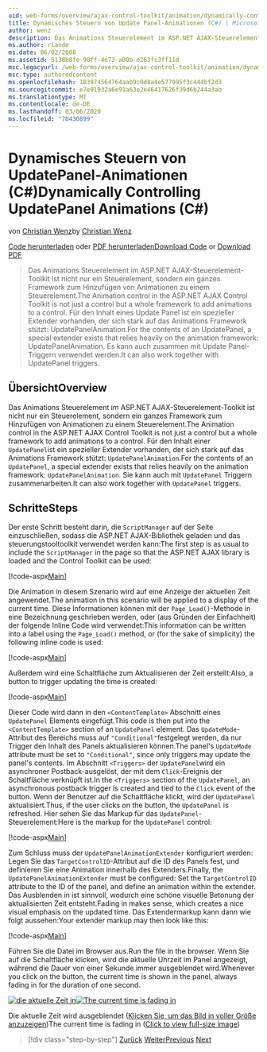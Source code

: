 ```yaml
---
uid: web-forms/overview/ajax-control-toolkit/animation/dynamically-controlling-updatepanel-animations-cs
title: Dynamisches Steuern von Update Panel-Animationen (C#) | Microsoft-Dokumentation
author: wenz
description: Das Animations Steuerelement im ASP.NET AJAX-Steuerelement-Toolkit ist nicht nur ein Steuerelement, sondern ein ganzes Framework zum Hinzufügen von Animationen zu einem Steuerelement. Für den Inhalt eines...
ms.author: riande
ms.date: 06/02/2008
ms.assetid: 5138b8fe-98ff-4e73-a00b-e263fc3ff11d
msc.legacyurl: /web-forms/overview/ajax-control-toolkit/animation/dynamically-controlling-updatepanel-animations-cs
msc.type: authoredcontent
ms.openlocfilehash: 183974564764aab9c0d8a4e577995f3c444bf2d3
ms.sourcegitcommit: e7e91932a6e91a63e2e46417626f39d6b244a3ab
ms.translationtype: MT
ms.contentlocale: de-DE
ms.lasthandoff: 03/06/2020
ms.locfileid: "78430899"
---
```

# <a name="dynamically-controlling-updatepanel-animations-c"></a><span data-ttu-id="cd4ea-104">Dynamisches Steuern von UpdatePanel-Animationen (C#)</span><span class="sxs-lookup"><span data-stu-id="cd4ea-104">Dynamically Controlling UpdatePanel Animations (C#)</span></span>

<span data-ttu-id="cd4ea-105">von [Christian Wenz](https://github.com/wenz)</span><span class="sxs-lookup"><span data-stu-id="cd4ea-105">by [Christian Wenz](https://github.com/wenz)</span></span>

<span data-ttu-id="cd4ea-106">[Code herunterladen](https://download.microsoft.com/download/9/3/f/93f8daea-bebd-4821-833b-95205389c7d0/UpdatePanelAnimation2.cs.zip) oder [PDF herunterladen](https://download.microsoft.com/download/b/6/a/b6ae89ee-df69-4c87-9bfb-ad1eb2b23373/updatepanelanimation2CS.pdf)</span><span class="sxs-lookup"><span data-stu-id="cd4ea-106">[Download Code](https://download.microsoft.com/download/9/3/f/93f8daea-bebd-4821-833b-95205389c7d0/UpdatePanelAnimation2.cs.zip) or [Download PDF](https://download.microsoft.com/download/b/6/a/b6ae89ee-df69-4c87-9bfb-ad1eb2b23373/updatepanelanimation2CS.pdf)</span></span>

> <span data-ttu-id="cd4ea-107">Das Animations Steuerelement im ASP.NET AJAX-Steuerelement-Toolkit ist nicht nur ein Steuerelement, sondern ein ganzes Framework zum Hinzufügen von Animationen zu einem Steuerelement.</span><span class="sxs-lookup"><span data-stu-id="cd4ea-107">The Animation control in the ASP.NET AJAX Control Toolkit is not just a control but a whole framework to add animations to a control.</span></span> <span data-ttu-id="cd4ea-108">Für den Inhalt eines Update Panel ist ein spezieller Extender vorhanden, der sich stark auf das Animations Framework stützt: UpdatePanelAnimation.</span><span class="sxs-lookup"><span data-stu-id="cd4ea-108">For the contents of an UpdatePanel, a special extender exists that relies heavily on the animation framework: UpdatePanelAnimation.</span></span> <span data-ttu-id="cd4ea-109">Es kann auch zusammen mit Update Panel-Triggern verwendet werden.</span><span class="sxs-lookup"><span data-stu-id="cd4ea-109">It can also work together with UpdatePanel triggers.</span></span>

## <a name="overview"></a><span data-ttu-id="cd4ea-110">Übersicht</span><span class="sxs-lookup"><span data-stu-id="cd4ea-110">Overview</span></span>

<span data-ttu-id="cd4ea-111">Das Animations Steuerelement im ASP.NET AJAX-Steuerelement-Toolkit ist nicht nur ein Steuerelement, sondern ein ganzes Framework zum Hinzufügen von Animationen zu einem Steuerelement.</span><span class="sxs-lookup"><span data-stu-id="cd4ea-111">The Animation control in the ASP.NET AJAX Control Toolkit is not just a control but a whole framework to add animations to a control.</span></span> <span data-ttu-id="cd4ea-112">Für den Inhalt einer `UpdatePanel`ist ein spezieller Extender vorhanden, der sich stark auf das Animations Framework stützt: `UpdatePanelAnimation`.</span><span class="sxs-lookup"><span data-stu-id="cd4ea-112">For the contents of an `UpdatePanel`, a special extender exists that relies heavily on the animation framework: `UpdatePanelAnimation`.</span></span> <span data-ttu-id="cd4ea-113">Sie kann auch mit `UpdatePanel` Triggern zusammenarbeiten.</span><span class="sxs-lookup"><span data-stu-id="cd4ea-113">It can also work together with `UpdatePanel` triggers.</span></span>

## <a name="steps"></a><span data-ttu-id="cd4ea-114">Schritte</span><span class="sxs-lookup"><span data-stu-id="cd4ea-114">Steps</span></span>

<span data-ttu-id="cd4ea-115">Der erste Schritt besteht darin, die `ScriptManager` auf der Seite einzuschließen, sodass die ASP.NET AJAX-Bibliothek geladen und das steuerungstooltoolkit verwendet werden kann:</span><span class="sxs-lookup"><span data-stu-id="cd4ea-115">The first step is as usual to include the `ScriptManager` in the page so that the ASP.NET AJAX library is loaded and the Control Toolkit can be used:</span></span>

[!code-aspx[Main](dynamically-controlling-updatepanel-animations-cs/samples/sample1.aspx)]

<span data-ttu-id="cd4ea-116">Die Animation in diesem Szenario wird auf eine Anzeige der aktuellen Zeit angewendet.</span><span class="sxs-lookup"><span data-stu-id="cd4ea-116">The animation in this scenario will be applied to a display of the current time.</span></span> <span data-ttu-id="cd4ea-117">Diese Informationen können mit der `Page_Load()`-Methode in eine Bezeichnung geschrieben werden, oder (aus Gründen der Einfachheit) der folgende Inline Code wird verwendet:</span><span class="sxs-lookup"><span data-stu-id="cd4ea-117">This information can be written into a label using the `Page_Load()` method, or (for the sake of simplicity) the following inline code is used:</span></span>

[!code-aspx[Main](dynamically-controlling-updatepanel-animations-cs/samples/sample2.aspx)]

<span data-ttu-id="cd4ea-118">Außerdem wird eine Schaltfläche zum Aktualisieren der Zeit erstellt:</span><span class="sxs-lookup"><span data-stu-id="cd4ea-118">Also, a button to trigger updating the time is created:</span></span>

[!code-aspx[Main](dynamically-controlling-updatepanel-animations-cs/samples/sample3.aspx)]

<span data-ttu-id="cd4ea-119">Dieser Code wird dann in den `<ContentTemplate>` Abschnitt eines `UpdatePanel` Elements eingefügt.</span><span class="sxs-lookup"><span data-stu-id="cd4ea-119">This code is then put into the `<ContentTemplate>` section of an `UpdatePanel` element.</span></span> <span data-ttu-id="cd4ea-120">Das `UpdateMode`-Attribut des Bereichs muss auf `"Conditional"`festgelegt werden, da nur Trigger den Inhalt des Panels aktualisieren können.</span><span class="sxs-lookup"><span data-stu-id="cd4ea-120">The panel's `UpdateMode` attribute must be set to `"Conditional"`, since only triggers may update the panel's contents.</span></span> <span data-ttu-id="cd4ea-121">Im Abschnitt `<Triggers>` der `UpdatePanel`wird ein asynchroner Postback-ausgelöst, der mit dem `Click`-Ereignis der Schaltfläche verknüpft ist.</span><span class="sxs-lookup"><span data-stu-id="cd4ea-121">In the `<Triggers>` section of the `UpdatePanel`, an asynchronous postback trigger is created and tied to the `Click` event of the button.</span></span> <span data-ttu-id="cd4ea-122">Wenn der Benutzer auf die Schaltfläche klickt, wird der `UpdatePanel` aktualisiert.</span><span class="sxs-lookup"><span data-stu-id="cd4ea-122">Thus, if the user clicks on the button, the `UpdatePanel` is refreshed.</span></span> <span data-ttu-id="cd4ea-123">Hier sehen Sie das Markup für das `UpdatePanel`-Steuerelement:</span><span class="sxs-lookup"><span data-stu-id="cd4ea-123">Here is the markup for the `UpdatePanel` control:</span></span>

[!code-aspx[Main](dynamically-controlling-updatepanel-animations-cs/samples/sample4.aspx)]

<span data-ttu-id="cd4ea-124">Zum Schluss muss der `UpdatePanelAnimationExtender` konfiguriert werden: Legen Sie das `TargetControlID`-Attribut auf die ID des Panels fest, und definieren Sie eine Animation innerhalb des Extenders.</span><span class="sxs-lookup"><span data-stu-id="cd4ea-124">Finally, the `UpdatePanelAnimationExtender` must be configured: Set the `TargetControlID` attribute to the ID of the panel, and define an animation within the extender.</span></span> <span data-ttu-id="cd4ea-125">Das Ausblenden in ist sinnvoll, wodurch eine schöne visuelle Betonung der aktualisierten Zeit entsteht.</span><span class="sxs-lookup"><span data-stu-id="cd4ea-125">Fading in makes sense, which creates a nice visual emphasis on the updated time.</span></span> <span data-ttu-id="cd4ea-126">Das Extendermarkup kann dann wie folgt aussehen:</span><span class="sxs-lookup"><span data-stu-id="cd4ea-126">Your extender markup may then look like this:</span></span>

[!code-aspx[Main](dynamically-controlling-updatepanel-animations-cs/samples/sample5.aspx)]

<span data-ttu-id="cd4ea-127">Führen Sie die Datei im Browser aus.</span><span class="sxs-lookup"><span data-stu-id="cd4ea-127">Run the file in the browser.</span></span> <span data-ttu-id="cd4ea-128">Wenn Sie auf die Schaltfläche klicken, wird die aktuelle Uhrzeit im Panel angezeigt, während die Dauer von einer Sekunde immer ausgeblendet wird.</span><span class="sxs-lookup"><span data-stu-id="cd4ea-128">Whenever you click on the button, the current time is shown in the panel, always fading in for the duration of one second.</span></span>

<span data-ttu-id="cd4ea-129">[![die aktuelle Zeit in](dynamically-controlling-updatepanel-animations-cs/_static/image2.png)](dynamically-controlling-updatepanel-animations-cs/_static/image1.png)</span><span class="sxs-lookup"><span data-stu-id="cd4ea-129">[![The current time is fading in](dynamically-controlling-updatepanel-animations-cs/_static/image2.png)](dynamically-controlling-updatepanel-animations-cs/_static/image1.png)</span></span>

<span data-ttu-id="cd4ea-130">Die aktuelle Zeit wird ausgeblendet ([Klicken Sie, um das Bild in voller Größe anzuzeigen](dynamically-controlling-updatepanel-animations-cs/_static/image3.png))</span><span class="sxs-lookup"><span data-stu-id="cd4ea-130">The current time is fading in ([Click to view full-size image](dynamically-controlling-updatepanel-animations-cs/_static/image3.png))</span></span>

> [!div class="step-by-step"]
> <span data-ttu-id="cd4ea-131">[Zurück](animating-an-updatepanel-control-cs.md)
> [Weiter](adding-animation-to-a-control-vb.md)</span><span class="sxs-lookup"><span data-stu-id="cd4ea-131">[Previous](animating-an-updatepanel-control-cs.md)
[Next](adding-animation-to-a-control-vb.md)</span></span>
